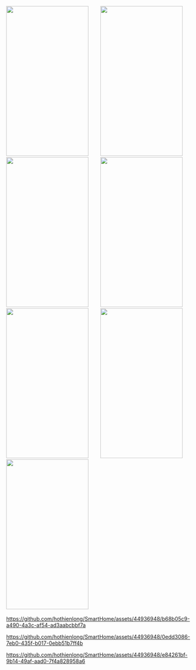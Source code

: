 <img src="https://github.com/hothienlong/SmartHome/assets/44936948/6c46c40c-028a-46c4-a820-6413547f0139" width="220" height="400" />&emsp;&emsp;
<img src="https://github.com/hothienlong/SmartHome/assets/44936948/787f1763-065e-4746-a9b4-bb0dda5adb56" width="220" height="400" />&emsp;&emsp;
<img src="https://github.com/hothienlong/SmartHome/assets/44936948/336284a6-5899-46fe-87f4-aaade21037d5" width="220" height="400" />&emsp;&emsp;
<img src="https://github.com/hothienlong/SmartHome/assets/44936948/4db8dfcc-2952-4af2-b0b6-c627f56cc223" width="220" height="400" />&emsp;&emsp;
<img src="https://github.com/hothienlong/SmartHome/assets/44936948/627e0236-ac52-4309-a904-f3f9a70edd24" width="220" height="400" />&emsp;&emsp;
<img src="https://github.com/hothienlong/SmartHome/assets/44936948/fc149de0-4e25-4e92-929f-12ba1f76ca96" width="220" height="400" />&emsp;&emsp;
<img src="https://github.com/hothienlong/SmartHome/assets/44936948/efc96eaf-dde2-492b-bcf1-838a46972a15" width="220" height="400" />&emsp;&emsp;

https://github.com/hothienlong/SmartHome/assets/44936948/b68b05c9-a490-4a3c-af54-ad3aabcbbf7a

https://github.com/hothienlong/SmartHome/assets/44936948/0edd3086-7eb0-435f-b017-0ebb51b7ff4b

https://github.com/hothienlong/SmartHome/assets/44936948/e84261bf-9b14-49af-aad0-7f4a828958a6




